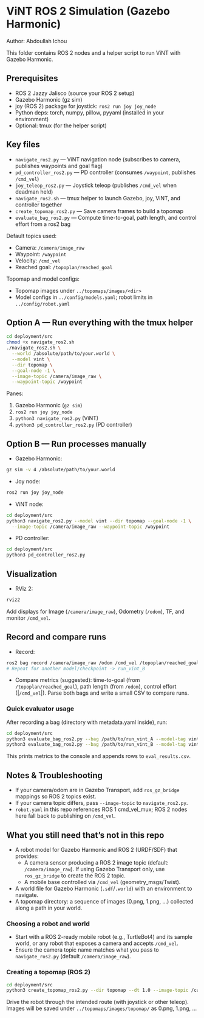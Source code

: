 # ViNT ROS 2 Simulation (Gazebo Harmonic)

Author: Abdoullah Ichou

This folder contains ROS 2 nodes and a helper script to run ViNT with Gazebo Harmonic.

## Prerequisites
- ROS 2 Jazzy Jalisco (source your ROS 2 setup)
- Gazebo Harmonic (gz sim)
- joy (ROS 2) package for joystick: `ros2 run joy joy_node`
- Python deps: torch, numpy, pillow, pyyaml (installed in your environment)
- Optional: tmux (for the helper script)

## Key files
- `navigate_ros2.py` — ViNT navigation node (subscribes to camera, publishes waypoints and goal flag)
- `pd_controller_ros2.py` — PD controller (consumes `/waypoint`, publishes `/cmd_vel`)
- `joy_teleop_ros2.py` — Joystick teleop (publishes `/cmd_vel` when deadman held)
- `navigate_ros2.sh` — tmux helper to launch Gazebo, joy, ViNT, and controller together
- `create_topomap_ros2.py` — Save camera frames to build a topomap
- `evaluate_bag_ros2.py` — Compute time-to-goal, path length, and control effort from a ros2 bag

Default topics used:
- Camera: `/camera/image_raw`
- Waypoint: `/waypoint`
- Velocity: `/cmd_vel`
- Reached goal: `/topoplan/reached_goal`

Topomap and model configs:
- Topomap images under `../topomaps/images/<dir>`
- Model configs in `../config/models.yaml`; robot limits in `../config/robot.yaml`

## Option A — Run everything with the tmux helper
```bash
cd deployment/src
chmod +x navigate_ros2.sh
./navigate_ros2.sh \
  --world /absolute/path/to/your.world \
  --model vint \
  --dir topomap \
  --goal-node -1 \
  --image-topic /camera/image_raw \
  --waypoint-topic /waypoint
```
Panes:
1) Gazebo Harmonic (`gz sim`)
2) `ros2 run joy joy_node`
3) `python3 navigate_ros2.py` (ViNT)
4) `python3 pd_controller_ros2.py` (PD controller)

## Option B — Run processes manually
- Gazebo Harmonic:
```bash
gz sim -v 4 /absolute/path/to/your.world
```
- Joy node:
```bash
ros2 run joy joy_node
```
- ViNT node:
```bash
cd deployment/src
python3 navigate_ros2.py --model vint --dir topomap --goal-node -1 \
  --image-topic /camera/image_raw --waypoint-topic /waypoint
```
- PD controller:
```bash
cd deployment/src
python3 pd_controller_ros2.py
```

## Visualization
- RViz 2:
```bash
rviz2
```
Add displays for Image (`/camera/image_raw`), Odometry (`/odom`), TF, and monitor `/cmd_vel`.

## Record and compare runs
- Record:
```bash
ros2 bag record /camera/image_raw /odom /cmd_vel /topoplan/reached_goal -o run_vint_A
# Repeat for another model/checkpoint -> run_vint_B
```
- Compare metrics (suggested): time-to-goal (from `/topoplan/reached_goal`), path length (from `/odom`), control effort (|`/cmd_vel`|). Parse both bags and write a small CSV to compare runs.

### Quick evaluator usage
After recording a bag (directory with metadata.yaml inside), run:
```bash
cd deployment/src
python3 evaluate_bag_ros2.py --bag /path/to/run_vint_A --model-tag vint_A --csv-out eval_results.csv
python3 evaluate_bag_ros2.py --bag /path/to/run_vint_B --model-tag vint_B --csv-out eval_results.csv
```
This prints metrics to the console and appends rows to `eval_results.csv`.

## Notes & Troubleshooting
- If your camera/odom are in Gazebo Transport, add `ros_gz_bridge` mappings so ROS 2 topics exist.
- If your camera topic differs, pass `--image-topic` to `navigate_ros2.py`.
- `robot.yaml` in this repo references ROS 1 cmd_vel_mux; ROS 2 nodes here fall back to publishing on `/cmd_vel`.

## What you still need that’s not in this repo
- A robot model for Gazebo Harmonic and ROS 2 (URDF/SDF) that provides:
  - A camera sensor producing a ROS 2 image topic (default: `/camera/image_raw`). If using Gazebo Transport only, use `ros_gz_bridge` to create the ROS 2 topic.
  - A mobile base controlled via `/cmd_vel` (geometry_msgs/Twist).
- A world file for Gazebo Harmonic (`.sdf`/`.world`) with an environment to navigate.
- A topomap directory: a sequence of images (0.png, 1.png, …) collected along a path in your world.

### Choosing a robot and world
- Start with a ROS 2-ready mobile robot (e.g., TurtleBot4) and its sample world, or any robot that exposes a camera and accepts `/cmd_vel`.
- Ensure the camera topic name matches what you pass to `navigate_ros2.py` (default `/camera/image_raw`).

### Creating a topomap (ROS 2)
```bash
cd deployment/src
python3 create_topomap_ros2.py --dir topomap --dt 1.0 --image-topic /camera/image_raw
```
Drive the robot through the intended route (with joystick or other teleop). Images will be saved under `../topomaps/images/topomap/` as 0.png, 1.png, …
